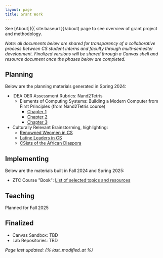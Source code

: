 ```yaml
---
layout: page
title: Grant Work
---
```


See [About]({{ site.baseurl }}/about) page to see overview of grant project and methodology.

_Note: all documents below are shared for transparency of a collaborative process between CS student interns and faculty through multi-semester development. Finalized versions will be shared through a Canvas shell and resource document once the phases below are completed._

## Planning

Below are the planning materials generated in Spring 2024:

- IDEA OER Assessment Rubrics: Nand2Tetris
  - Elements of Computing Systems: Building a Modern Computer from First Principles (from Nand2Tetris course)
    - [Chapter 1](https://docs.google.com/document/d/1T6VFyaY_MjLPjymbYtXbrTMv6fcZAmb1/edit?usp=drive_link&ouid=102858928929375101280&rtpof=true&sd=true)
    - [Chapter 2](https://docs.google.com/document/d/1NIVhVNQz6ZbTl1T3cRk9yUilePx939qp/edit?usp=drive_link&ouid=102858928929375101280&rtpof=true&sd=true)
    - [Chapter 3](https://docs.google.com/document/d/1zks-MbX88CkAQhdo9eboRA51PgrfXRoq/edit?usp=drive_link&ouid=102858928929375101280&rtpof=true&sd=true)
- Culturally Relevant Brainstorming, highlighting:
  - [Renowned Weomen in CS](https://docs.google.com/document/d/1g4Oo2t9gEvgpTvr2y_n6otVugMJHsNgpDZmGhVlL6ks/edit?usp=drive_link)
  - [Latine Leaders in CS](https://docs.google.com/document/d/1jNrkxluV3nYYnuXl9rkFbzjeMakokDDxSVsoIhiz1Bs/edit?usp=drive_link)
  - [CSists of the African Diaspora](https://docs.google.com/document/d/19TGa8tEg6CgSUuKM_9qy5EwbT2AY8fjaP64E6sJ9P2c/edit?usp=drive_link)

## Implementing

Below are the materials built in Fall 2024 and Spring 2025:

- ZTC Course "Book": [List of selected topics and resources](https://docs.google.com/spreadsheets/d/1RlWJJCCoNJtTUb-fSJLRMfKP0cFS-Y-XcJ7H6xwoJc0/edit?usp=drive_link)

## Teaching

Planned for Fall 2025

## Finalized

- Canvas Sandbox: TBD
- Lab Repositories: TBD

_Page last updated: {% last_modified_at %}_
